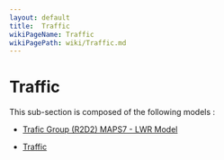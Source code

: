 ```yaml
---
layout: default
title:  Traffic
wikiPageName: Traffic
wikiPagePath: wiki/Traffic.md
---
```


# Traffic

This sub-section is composed of the following models :

* [Trafic Group (R2D2) MAPS7 - LWR Model](references#TrafficLWRTrafficFlowModel)

* [Traffic](references#TrafficSimpletrafficmodel)

